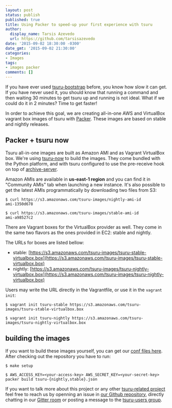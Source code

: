```yaml
---
layout: post
status: publish
published: true
title: Using Packer to speed-up your first experience with tsuru
author:
  display_name: Tarsis Azevedo
  url: https://github.com/tarsisazevedo
date: '2015-09-02 18:30:00 -0300'
date_gmt: '2015-09-02 21:30:00'
categories:
- Images
tags:
- images packer
comments: []
---
```


If you have ever used [tsuru-bootstrap](https://github.com/tsuru/tsuru-bootstrap) before, you know how slow it can get. If you have never used it, you should know that running a command and then waiting 30 minutes to get tsuru up and running is not ideal. What if we could do it in 2 minutes? Time to get faster!

In order to achieve this goal, we are creating all-in-one AWS and VirtualBox vagrant box images of tsuru with [Packer](https://packer.io). These images are based on stable and nightly releases.

## Packer + tsuru now

Tsuru all-in-one images are built as Amazon AMI and as Vagrant VirtualBox box. We're using [tsuru-now](https://github.com/tsuru/now) to build the images. They come bundled with the Python platform, and with tsuru configured to use the pre-receive hook on top of [archive-server](https://github.com/tsuru/archive-server).

Amazon AMIs are available in **us-east-1 region** and you can find it in "Community AMIs" tab when launching a new instance. It's also possible to get the latest AMIs programmatically by downloading two files from S3:

    $ curl https://s3.amazonaws.com/tsuru-images/nightly-ami-id
    ami-1350d678

    $ curl https://s3.amazonaws.com/tsuru-images/stable-ami-id
    ami-a98527c2

There are Vagrant boxes for the VirtualBox provider as well. They come in the same two flavors as the ones provided in EC2: stable and nightly.

The URLs for boxes are listed bellow:

* stable: [https://s3.amazonaws.com/tsuru-images/tsuru-stable-virtualbox.box](https://s3.amazonaws.com/tsuru-images/tsuru-stable-virtualbox.box)
* nightly: [https://s3.amazonaws.com/tsuru-images/tsuru-nightly-virtualbox.box](https://s3.amazonaws.com/tsuru-images/tsuru-nightly-virtualbox.box)

Users may write the URL directly in the Vagrantfile, or use it in the ``vagrant init``:

    $ vagrant init tsuru-stable https://s3.amazonaws.com/tsuru-images/tsuru-stable-virtualbox.box

    $ vagrant init tsuru-nightly https://s3.amazonaws.com/tsuru-images/tsuru-nightly-virtualbox.box


## building the images

If you want to build these images yourself, you can get our [conf files here](https://github.com/tsuru/tsuru-packer). After checking out the repository you have to run:

    $ make setup

    $ AWS_ACCESS_KEY=<your-access-key> AWS_SECRET_KEY=<your-secret-key> packer build tsuru-{nightly,stable}.json

If you want to talk more about this project or any other [tsuru-related project](https://github.com/tsuru) feel free to reach us by openning an issue in [our Github repository](https://github.com/tsuru/tsuru/issues), directly chatting in our [Gitter room](https://gitter.im/tsuru/tsuru) or posting a message to the [tsuru-users group](https://groups.google.com/forum/#!forum/tsuru-users).
